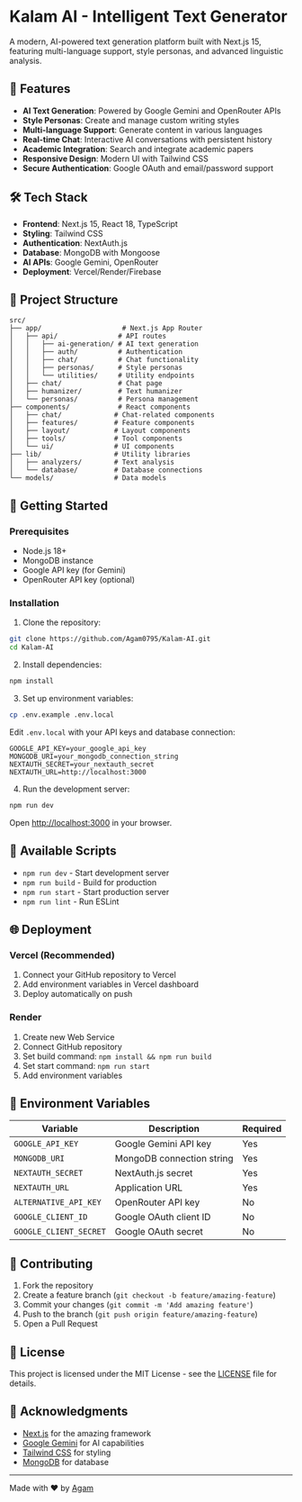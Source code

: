 # Kalam AI - Intelligent Text Generator

A modern, AI-powered text generation platform built with Next.js 15, featuring multi-language support, style personas, and advanced linguistic analysis.

## 🚀 Features

- **AI Text Generation**: Powered by Google Gemini and OpenRouter APIs
- **Style Personas**: Create and manage custom writing styles
- **Multi-language Support**: Generate content in various languages
- **Real-time Chat**: Interactive AI conversations with persistent history
- **Academic Integration**: Search and integrate academic papers
- **Responsive Design**: Modern UI with Tailwind CSS
- **Secure Authentication**: Google OAuth and email/password support

## 🛠️ Tech Stack

- **Frontend**: Next.js 15, React 18, TypeScript
- **Styling**: Tailwind CSS
- **Authentication**: NextAuth.js
- **Database**: MongoDB with Mongoose
- **AI APIs**: Google Gemini, OpenRouter
- **Deployment**: Vercel/Render/Firebase

## 📁 Project Structure

```
src/
├── app/                    # Next.js App Router
│   ├── api/               # API routes
│   │   ├── ai-generation/ # AI text generation
│   │   ├── auth/          # Authentication
│   │   ├── chat/          # Chat functionality
│   │   ├── personas/      # Style personas
│   │   └── utilities/     # Utility endpoints
│   ├── chat/              # Chat page
│   ├── humanizer/         # Text humanizer
│   └── personas/          # Persona management
├── components/            # React components
│   ├── chat/             # Chat-related components
│   ├── features/         # Feature components
│   ├── layout/           # Layout components
│   ├── tools/            # Tool components
│   └── ui/               # UI components
├── lib/                  # Utility libraries
│   ├── analyzers/        # Text analysis
│   └── database/         # Database connections
└── models/               # Data models
```

## 🚀 Getting Started

### Prerequisites

- Node.js 18+ 
- MongoDB instance
- Google API key (for Gemini)
- OpenRouter API key (optional)

### Installation

1. Clone the repository:
```bash
git clone https://github.com/Agam0795/Kalam-AI.git
cd Kalam-AI
```

2. Install dependencies:
```bash
npm install
```

3. Set up environment variables:
```bash
cp .env.example .env.local
```

Edit `.env.local` with your API keys and database connection:
```env
GOOGLE_API_KEY=your_google_api_key
MONGODB_URI=your_mongodb_connection_string
NEXTAUTH_SECRET=your_nextauth_secret
NEXTAUTH_URL=http://localhost:3000
```

4. Run the development server:
```bash
npm run dev
```

Open [http://localhost:3000](http://localhost:3000) in your browser.

## 🔧 Available Scripts

- `npm run dev` - Start development server
- `npm run build` - Build for production
- `npm run start` - Start production server
- `npm run lint` - Run ESLint

## 🌐 Deployment

### Vercel (Recommended)
1. Connect your GitHub repository to Vercel
2. Add environment variables in Vercel dashboard
3. Deploy automatically on push

### Render
1. Create new Web Service
2. Connect GitHub repository
3. Set build command: `npm install && npm run build`
4. Set start command: `npm run start`
5. Add environment variables

## 📝 Environment Variables

| Variable | Description | Required |
|----------|-------------|----------|
| `GOOGLE_API_KEY` | Google Gemini API key | Yes |
| `MONGODB_URI` | MongoDB connection string | Yes |
| `NEXTAUTH_SECRET` | NextAuth.js secret | Yes |
| `NEXTAUTH_URL` | Application URL | Yes |
| `ALTERNATIVE_API_KEY` | OpenRouter API key | No |
| `GOOGLE_CLIENT_ID` | Google OAuth client ID | No |
| `GOOGLE_CLIENT_SECRET` | Google OAuth secret | No |

## 🤝 Contributing

1. Fork the repository
2. Create a feature branch (`git checkout -b feature/amazing-feature`)
3. Commit your changes (`git commit -m 'Add amazing feature'`)
4. Push to the branch (`git push origin feature/amazing-feature`)
5. Open a Pull Request

## 📄 License

This project is licensed under the MIT License - see the [LICENSE](LICENSE) file for details.

## 🙏 Acknowledgments

- [Next.js](https://nextjs.org/) for the amazing framework
- [Google Gemini](https://ai.google.dev/) for AI capabilities
- [Tailwind CSS](https://tailwindcss.com/) for styling
- [MongoDB](https://www.mongodb.com/) for database

---

Made with ❤️ by [Agam](https://github.com/Agam0795)